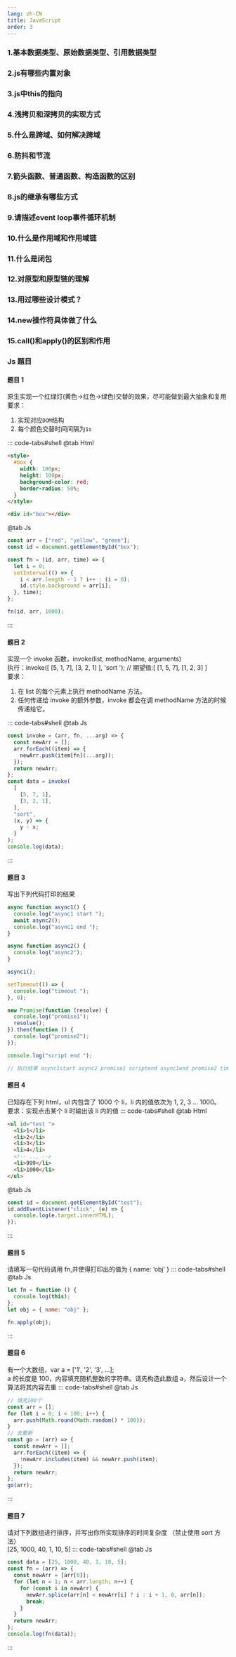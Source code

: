 ```yaml
---
lang: zh-CN
title: JavaScript
order: 3
---
```


### 1.基本数据类型、原始数据类型、引用数据类型

### 2.js有哪些内置对象

### 3.js中this的指向

### 4.浅拷贝和深拷贝的实现方式

### 5.什么是跨域、如何解决跨域

### 6.防抖和节流

### 7.箭头函数、普通函数、构造函数的区别

### 8.js的继承有哪些方式

### 9.请描述event loop事件循环机制

### 10.什么是作用域和作用域链

### 11.什么是闭包

### 12.对原型和原型链的理解

### 13.用过哪些设计模式？

### 14.new操作符具体做了什么

### 15.call()和apply()的区别和作用

### Js 题目

#### 题目 1

原生实现一个红绿灯(黄色->红色->绿色)交替的效果，尽可能做到最大抽象和复用  
要求：

1. 实现对应`DOM`结构
2. 每个颜色交替时间间隔为`1s`

::: code-tabs#shell
@tab Html

```html
<style>
  #box {
    width: 100px;
    height: 100px;
    background-color: red;
    border-radius: 50%;
  }
</style>

<div id="box"></div>
```

@tab Js

```javascript
const arr = ["red", "yellow", "green"];
const id = document.getElementById("box");

const fn = (id, arr, time) => {
  let i = 0;
  setInterval(() => {
    i < arr.length - 1 ? i++ : (i = 0);
    id.style.background = arr[i];
  }, time);
};

fn(id, arr, 1000);
```

:::

#### 题目 2

实现一个 invoke 函数，invoke(list, methodName, arguments)  
执行：invoke([ [5, 1, 7], [3, 2, 1] ], 'sort '); // 期望值:[ [1, 5, 7], [1, 2, 3] ]  
要求：

1. 在 list 的每个元素上执行 methodName 方法。
2. 任何传递给 invoke 的额外参数，invoke 都会在调 methodName 方法的时候传递给它。

::: code-tabs#shell
@tab Js

```javascript
const invoke = (arr, fn, ...arg) => {
  const newArr = [];
  arr.forEach((item) => {
    newArr.push(item[fn](...arg));
  });
  return newArr;
};
const data = invoke(
  [
    [5, 7, 1],
    [3, 2, 1],
  ],
  "sort",
  (x, y) => {
    y - x;
  }
);
console.log(data);
```

:::

#### 题目 3

写出下列代码打印的结果

```javascript
async function async1() {
  console.log("async1 start ");
  await async2();
  console.log("async1 end ");
}

async function async2() {
  console.log("async2");
}

async1();

setTimeout(() => {
  console.log("timeout ");
}, 0);

new Promise(function (resolve) {
  console.log("promise1");
  resolve();
}).then(function () {
  console.log("promise2");
});

console.log("script end ");

// 执行结果 async1start async2 promise1 scriptend async1end promise2 timeout
```

#### 题目 4

已知存在下列 html，ul 内包含了 1000 个 li，li 内的值依次为 1, 2, 3 ... 1000。  
要求：实现点击某个 li 时输出该 li 内的值
::: code-tabs#shell
@tab Html

```html
<ul id="test ">
  <li>1</li>
  <li>2</li>
  <li>3</li>
  <li>4</li>
  <!-- ... -->
  <li>999</li>
  <li>1000</li>
</ul>
```

@tab Js

```javascript
const id = document.getElementById("test");
id.addEventListener("click", (e) => {
  console.log(e.target.innerHTML);
});
```

:::

#### 题目 5

请填写一句代码调用 fn,并使得打印出的值为 { name: ‘obj’ }
::: code-tabs#shell
@tab Js

```javascript
let fn = function () {
  console.log(this);
};
let obj = { name: "obj" };

fn.apply(obj);
```

:::

#### 题目 6

有一个大数组，var a = ['1', '2', '3', ...];  
a 的长度是 100，内容填充随机整数的字符串。请先构造此数组 a，然后设计一个算法将其内容去重
::: code-tabs#shell
@tab Js

```javascript
// 填充100个
const arr = [];
for (let i = 0; i < 100; i++) {
  arr.push(Math.round(Math.random() * 100));
}
// 去重新
const go = (arr) => {
  const newArr = [];
  arr.forEach((item) => {
    !newArr.includes(item) && newArr.push(item);
  });
  return newArr;
};
go(arr);
```

:::

#### 题目 7

请对下列数组进行排序，并写出你所实现排序的时间复杂度 （禁止使用 sort 方法）  
[25, 1000, 40, 1, 10, 5]
::: code-tabs#shell
@tab Js

```javascript
const data = [25, 1000, 40, 1, 10, 5];
const fn = (arr) => {
  const newArr = [arr[0]];
  for (let n = 1; n < arr.length; n++) {
    for (const i in newArr) {
      newArr.splice(arr[n] < newArr[i] ? i : i + 1, 0, arr[n]);
      break;
    }
  }
  return newArr;
};
console.log(fn(data));
```

:::
